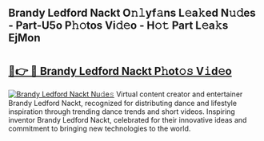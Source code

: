 ## Brandy Ledford Nackt O𝚗𝚕yf𝚊ns L𝚎a𝚔ed N𝚞𝚍es - Part-U5o P𝚑𝚘tos Vi𝚍𝚎o - H𝚘𝚝 Part L𝚎a𝚔s EjMon

# <h2><a href="http://kfen8e.oniu.top/?m=Brandy+Ledford+Nackt">🔗👉 🔴 Brandy Ledford Nackt P𝚑ot𝚘𝚜 V𝚒d𝚎o</a></h2>

[![Brandy Ledford Nackt Nu𝚍e𝚜](https://i.imgur.com/0qMVB7G.gif)](http://kfen8e.oniu.top/?m=Brandy+Ledford+Nackt)
Virtual content creator and entertainer Brandy Ledford Nackt, recognized for distributing dance and lifestyle inspiration through trending dance trends and short videos. Inspiring inventor Brandy Ledford Nackt, celebrated for their innovative ideas and commitment to bringing new technologies to the world.  
